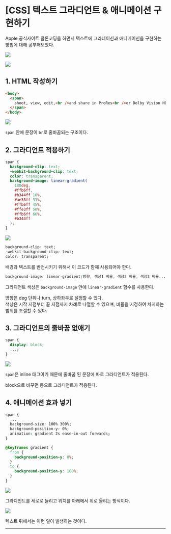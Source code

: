 # [CSS] 텍스트 그라디언트 & 애니메이션 구현하기

Apple 공식사이트 클론코딩을 하면서 텍스트에 그라데이션과 애니메이션을 구현하는 방법에 대해 공부해보았다.

![](https://velog.velcdn.com/images/yeonsubaek/post/428f61eb-4bc6-4c7e-ae73-871391223299/image.gif)

![](https://velog.velcdn.com/images/yeonsubaek/post/afc18cd4-02ed-41a1-b17e-b473aa9d807c/image.png)

## 1. HTML 작성하기

```html
<body>
  <span>
    shoot, view, edit,<br />and share in ProRes<br />or Dolby Vision HDR
  </span>
</body>
```

![](https://velog.velcdn.com/images/yeonsubaek/post/33b13fda-8852-4d48-80cb-7c9c560249b8/image.png)

`span` 안에 문장이 `br`로 줄바꿈되는 구조이다.

## 2. 그라디언트 적용하기

```css
span {
  background-clip: text;
  -webkit-background-clip: text;
  color: transparent;
  background-image: linear-gradient(
    180deg,
    #ffb6ff,
    #b344ff 10%,
    #ae38ff 33%,
    #ffb6ff 45%,
    #ffe3ff 50%,
    #ffb6ff 66%,
    #b344ff
  );
}
```

![](https://velog.velcdn.com/images/yeonsubaek/post/eaa3948f-2c6d-49a7-959b-c4bbbe493364/image.png)

```css
background-clip: text;
-webkit-background-clip: text;
color: transparent;
```

배경과 텍스트를 반전시키기 위해서 이 코드가 함께 사용되어야 한다.

```css
background-image: linear-gradient(방향, 색상1 비율, 색상2 비율, 색상3 비율...);
```

그라디언트 색상은 `background-image` 안에 `linear-gradient` 함수를 사용한다.

방향은 deg 단위나 turn, 상하좌우로 설정할 수 있다.  
색상은 시작 지점부터 끝 지점까지 차례로 나열할 수 있으며, 비율을 지정하여 차지하는 범위를 조절할 수 있다.

## 3. 그라디언트의 줄바꿈 없애기

```css
span {
  display: block;
  ...;
}
```

![](https://velog.velcdn.com/images/yeonsubaek/post/6aad4c75-ee51-402a-aa59-269eb1c7d645/image.png)

`span`은 inline 태그이기 때문에 줄바꿈 된 문장에 따로 그라디언트가 적용된다.

block으로 바꾸면 통으로 그라디언트가 적용된다.

## 4. 애니메이션 효과 넣기

```css
span {
  ...
  background-size: 100% 300%;
  background-position-y: 0%;
  animation: gradient 2s ease-in-out forwards;
}

@keyframes gradient {
  from {
    background-position-y: 0%;
  }
  to {
    background-position-y: 100%;
  }
}
```

![](https://velog.velcdn.com/images/yeonsubaek/post/e13dedaa-e3bb-4f7e-b776-67473bf57ed6/image.gif)

그라디언트를 세로로 늘리고 위치를 아래에서 위로 올리는 방식이다.

![](https://velog.velcdn.com/images/yeonsubaek/post/c6bfdf89-2c20-4c01-9682-89037aafe4a2/image.gif)

텍스트 뒤에서는 이런 일이 발생하는 것이다.

---
